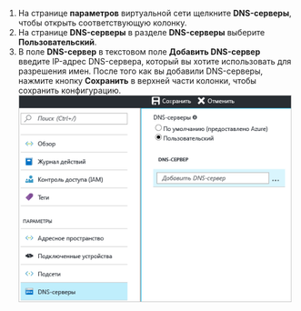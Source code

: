 1. На странице **параметров** виртуальной сети щелкните **DNS-серверы**, чтобы открыть соответствующую колонку.
2. На странице **DNS-серверы** в разделе **DNS-серверы** выберите **Пользовательский**.
3. В поле **DNS-сервер** в текстовом поле **Добавить DNS-сервер** введите IP-адрес DNS-сервера, который вы хотите использовать для разрешения имен. После того как вы добавили DNS-серверы, нажмите кнопку **Сохранить** в верхней части колонки, чтобы сохранить конфигурацию.
  ![Пользовательская служба DNS](./media/vpn-gateway-add-dns-rm-portal/add_dns.png)